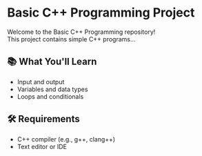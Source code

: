 # Basic C++ Programming Project

Welcome to the Basic C++ Programming repository!  
This project contains simple C++ programs...

## 📚 What You'll Learn

- Input and output
- Variables and data types
- Loops and conditionals

## 🛠 Requirements

- C++ compiler (e.g., g++, clang++)
- Text editor or IDE
 
